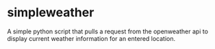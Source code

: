 # simpleweather
A simple python script that pulls a request from the openweather api to display current weather information for an entered location.

